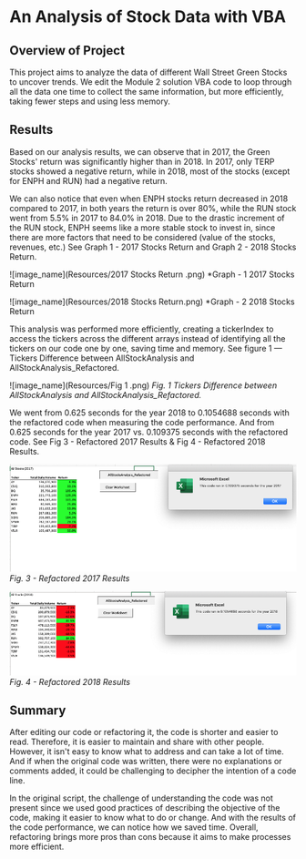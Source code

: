 # An Analysis of Stock Data with VBA

## Overview of Project 

This project aims to analyze the data of different Wall Street Green Stocks to uncover trends. We edit the Module 2 solution VBA code to loop through all the data one time to collect the same information, but more efficiently, taking fewer steps and using less memory. 

## Results

Based on our analysis results, we can observe that in 2017, the Green Stocks' return was significantly higher than in 2018. In 2017, only TERP stocks showed a negative return, while in 2018, most of the stocks (except for ENPH and RUN) had a negative return. 

We can also notice that even when ENPH stocks return decreased in 2018 compared to 2017, in both years the return is over 80%, while the RUN stock went from 5.5% in 2017 to 84.0% in 2018. Due to the drastic increment of the RUN stock, ENPH seems like a more stable stock to invest in, since there are more factors that need to be considered (value of the stocks, revenues, etc.) See Graph 1 - 2017 Stocks Return and Graph 2 - 2018 Stocks Return. 

![image_name](Resources/2017 Stocks Return .png)
*Graph - 1 2017 Stocks Return

![image_name](Resources/2018 Stocks Return.png)
*Graph - 2 2018 Stocks Return


This analysis was performed more efficiently, creating a tickerIndex to access the tickers across the different arrays instead of identifying all the tickers on our code one by one, saving time and memory. See figure 1 — Tickers Difference between AllStockAnalysis and AllStockAnalysis_Refactored.


![image_name](Resources/Fig 1 .png)
*Fig. 1 Tickers Difference between AllStockAnalysis and AllStockAnalysis_Refactored.*


We went from 0.625 seconds for the year 2018 to 0.1054688 seconds with the refactored code when measuring the code performance. And from 0.625 seconds for the year 2017 vs. 0.109375 seconds with the refactored code. See Fig 3 - Refactored 2017 Results & Fig 4 - Refactored 2018 Results.

![image_name](Resources/VBA_Challenge_2017.png)
*Fig. 3 - Refactored 2017 Results*

![image_name](Resources/VBA_Challenge_2018.png)
*Fig. 4 - Refactored 2018 Results*


## Summary

After editing our code or refactoring it, the code is shorter and easier to read. Therefore, it is easier to maintain and share with other people. However, it isn't easy to know what to address and can take a lot of time. And if when the original code was written, there were no explanations or comments added, it could be challenging to decipher the intention of a code line. 

In the original script, the challenge of understanding the code was not present since we used good practices of describing the objective of the code, making it easier to know what to do or change. And with the results of the code performance, we can notice how we saved time. Overall, refactoring brings more pros than cons because it aims to make processes more efficient. 

